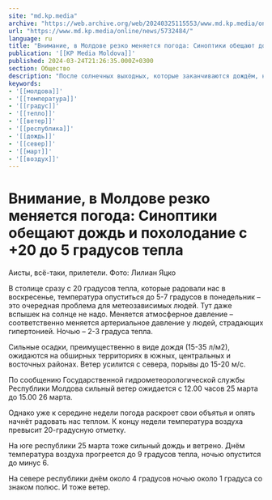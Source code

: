 ```yaml
---
site: "md.kp.media"
archive: "https://web.archive.org/web/20240325115553/www.md.kp.media/online/news/5732484/"
url: "https://www.md.kp.media/online/news/5732484/"
language: ru
title: "Внимание, в Молдове резко меняется погода: Синоптики обещают дождь и похолодание с +20 до 5 градусов тепла"
publication: '[[KP Media Moldova]]'
published: 2024-03-24T21:26:35.000Z+0300
section: Общество
description: "После солнечных выходных, которые заканчиваются дождём, наступает мокрый и прохладный понедельник, одеваемся и достаём зонтики - какой будет погода 25 марта"
keywords:
- '[[молдова]]'
- '[[температура]]'
- '[[градус]]'
- '[[тепло]]'
- '[[ветер]]'
- '[[республика]]'
- '[[дождь]]'
- '[[север]]'
- '[[март]]'
- '[[воздух]]'
---
```


# Внимание, в Молдове резко меняется погода: Синоптики обещают дождь и похолодание с +20 до 5 градусов тепла

Аисты, всё-таки, прилетели. Фото: Лилиан Яцко

В столице сразу с 20 градусов тепла, которые радовали нас в воскресенье, температура опуститься до 5-7 градусов в понедельник – это очередная проблема для метеозависимых людей. Тут даже вспышек на солнце не надо. Меняется атмосферное давление – соответственно меняется артериальное давление у людей, страдающих гипертонией. Ночью – 2-3 градуса тепла.

Сильные осадки, преимущественно в виде дождя (15-35 л/м2), ожидаются на обширных территориях в южных, центральных и восточных районах. Ветер усилится с севера, порывы до 15-20 м/с.

По сообщению Государственной гидрометеорологической службы Республики Молдова сильный ветер ожидается с 12.00 часов 25 марта до 15.00 26 марта.

Однако уже к середине недели погода раскроет свои объятья и опять начнёт радовать нас теплом. К концу недели температура воздуха превысит 20-градусную отметку.

На юге республики 25 марта тоже сильный дождь и ветрено. Днём температура воздуха прогреется до 9 градусов тепла, ночью опустится до минус 6.

На севере республики днём около 4 градусов ночью около 1 градуса со знаком полюс. И тоже ветер.